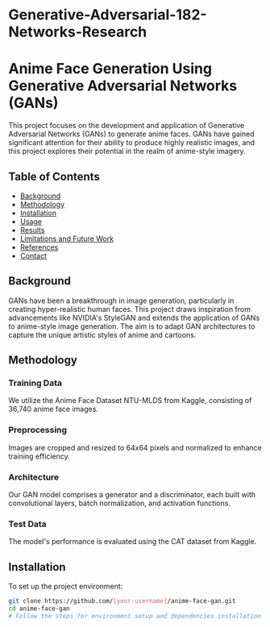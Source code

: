 # Generative-Adversarial-182-Networks-Research
# Anime Face Generation Using Generative Adversarial Networks (GANs)

This project focuses on the development and application of Generative Adversarial Networks (GANs) to generate anime faces. GANs have gained significant attention for their ability to produce highly realistic images, and this project explores their potential in the realm of anime-style imagery.

## Table of Contents
- [Background](#background)
- [Methodology](#methodology)
- [Installation](#installation)
- [Usage](#usage)
- [Results](#results)
- [Limitations and Future Work](#limitations-and-future-work)
- [References](#references)
- [Contact](#contact)

## Background

GANs have been a breakthrough in image generation, particularly in creating hyper-realistic human faces. This project draws inspiration from advancements like NVIDIA's StyleGAN and extends the application of GANs to anime-style image generation. The aim is to adapt GAN architectures to capture the unique artistic styles of anime and cartoons.

## Methodology

### Training Data
We utilize the Anime Face Dataset NTU-MLDS from Kaggle, consisting of 36,740 anime face images.

### Preprocessing
Images are cropped and resized to 64x64 pixels and normalized to enhance training efficiency.

### Architecture
Our GAN model comprises a generator and a discriminator, each built with convolutional layers, batch normalization, and activation functions.

### Test Data
The model's performance is evaluated using the CAT dataset from Kaggle.

## Installation

To set up the project environment:

```bash
git clone https://github.com/[your-username]/anime-face-gan.git
cd anime-face-gan
# Follow the steps for environment setup and dependencies installation
